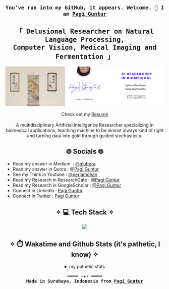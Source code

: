 <h3 align="center"> <samp> You've run into my GitHub, it appears. Welcome. 👋 I am <b><a rel="nofollow noopener noreferrer" target="_blank" href="https://github.com/PagiGuntur">Pagi Guntur</a> </b> </samp> </h3>
<h2 align="center"> <samp> 「 Delusional Researcher on  Natural Language Processing, <br> Computer Vision, Medical Imaging and Fermentation 」</samp></h2>

<p align=center>
  <a href="https://pagiguntur.github.io/">
    <img src="https://raw.githubusercontent.com/pagiguntur/PagiGuntur/refs/heads/main/LinkedIn%20Banner.png" />
  </a>
</p>

   <p align="center">
      Check out my <a rel="nofollow noopener noreferrer" target="_blank" href="https://pagiguntur.github.io/CV-Gregorius%20Guntur.pdf">Resumé</a><br> <br>
A multidisciplinary Artificial Intelligence Researcher specializing in biomedical applications, teaching machine to be almost always kind of right and turning data into gold through guided stochasticity. 
     
  </p>

<h2 align=center>🌐 Socials 🌐</h2>
<!-- <table align="center" width="100%">
  <tr>
    <td><b>Read my ans</b></td>
        <td>
            <img src="https://img.shields.io/badge/-Python-05122A?style=flat&logo=python" />
            <img src="https://img.shields.io/badge/-PHP-05122A?style=flat&logo=php" />
            <img src="https://img.shields.io/badge/-JavaScript-05122A?style=flat&logo=javascript" />
            <img src="https://img.shields.io/badge/-TypeScript-05122A?style=flat&logo=typescript" />
    </td>
  </tr>
</table> -->

<ul>
  <li>Read my answer in Medium &nbsp;: <a href="https://medium.com/@gluttera">@gluttera</a> </li>
  <li>Read my answer in Quora : <a href="https://id.quora.com/profile/Pagi-Guntur">@Pagi Guntur</a> </li>
  <li>See my Think in Youtube : <a href="https://www.youtube.com/@perjamoean">@perjamoean</a>  </li>
  <li>Read my Research in ResearchGate : <a href="https://www.researchgate.net/profile/Gregorius-Guntur-Sunardi-Putra">@Pagi Guntur</a></li>
  <li>Read my Research in GoogleScholar : <a href="https://scholar.google.com/citations?user=YY6piPUAAAAJ&hl=en">@Pagi Guntur</a> </li>
  <li>Connect in LinkedIn : <a href="https://linkedin.com/in/pagiguntur">Pagi Guntur</a> </li>
  <li>Connect in Twitter : <a href="https://twitter.com/profmothuna">Pagi Guntur</a> </li>
</ul>

<h2 align=center>✧ 💻 Tech Stack ✧ </h2>
<p align="center">
  <a href="https://skillicons.dev">
    <img src="https://skillicons.dev/icons?i=mysql,vscode,obsidian,js,py,nodejs,anaconda,latex,lua,astro,tailwind,rust,docker,md,tensorflow" />
  </a>
</p>

<h2 align=center>✧ ⏱️ Wakatime and Github Stats  (it's pathetic, I know) ✧ </h2>

<details>
  <summary align="center"> my pathetic stats</summary>
  <h3 align="center" style="color:blue;">
    <strong> Github Stats <strong>
  </h3>
  <div align="center">
    <img src="https://github-readme-stats.vercel.app/api?username=pagiguntur&show_icons=true&hide_border=true&hide_title=true&theme=tokyonight&hide=issues&bg_color=0d1117&title_color=ie22aa&icon_color=1e22aa&text_color=fff"/>
    <img src="https://github-readme-stats-sigma-five.vercel.app/api/top-langs/?username=pagiguntur&layout=compact&theme=tokyonight&bg_color=0d1117&hide_title=true&hide_border=true&langs_count=4"/> <br>
  <!--   <img height="200" src="https://streak-stats.demolab.com?user=PagiGuntur&theme=tokyonight&hide_border=true&background=000000" alt="GitHub Streak"/> -->
    <img src="https://github-readme-streak-stats-eight.vercel.app/?user=PagiGuntur&theme=tokyonight&hide_border=true&background=000000" alt="GitHub Streak"/> 
  </div>
  <div align="center">
    <a href="https://github.com/pagiguntur" target="_blank">
      <img src="https://github-readme-activity-graph.vercel.app/graph?username=pagiguntur&theme=github-compact&hide_border=true" alt="Activity Graph">
    </a>
  </div>
  <div>
    <h3 align="center" style="color:blue;">
      <strong> WakaTime Stats <strong>
    </h3>
    <p align="center">
        <a href="https://wakatime.com/@Gluttera">
    <!--         <img src="https://wakatime.com/share/@Gluttera/500fa5e2-a8fa-4364-b3ba-256bfe34c8f2.svg" alt="Wakatime Chart"/> -->
          <img src="https://wakatime.com/share/@Gluttera/fd76ed10-f2ff-421f-9702-019b8b58d37c.svg" alt="Wakatime Chart" width="80%"/>
        </a>
    </p>
    <p align="center">
        <a href="https://wakatime.com/@Gluttera">
            <img src="https://github-readme-stats.vercel.app/api/wakatime?username=Gluttera&layout=compact&hide_border=true&hide=other&custom_title=Most%20Used%20Machine%20Language&theme=tokyonight&bg_color=0d1117&langs_count=6" alt="WakaTime Stats"/>
        </a>
    </p>
  </div>
</details>

<samp>
  <p align="center">
    ════ ⋆★⋆ ════<br>
    Made in Surabaya, Indonesia from <a href="https://github.com/PagiGuntur/PagiGuntur">Pagi Guntur</a>
  </p>
</samp>
